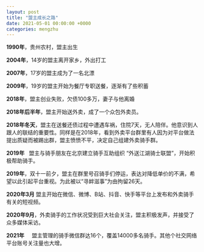 ```yaml
---
layout: post
title: "盟主成长之路"
date: 2021-05-01 00:00:00 +0000
categories: mengzhu
---
```


__1990年__，贵州农村，盟主出生

__2004年__，14岁的盟主离开家乡，外出打工

__2007年__，17岁的盟主成为了一名北漂

__2009年__，19岁的盟主开始为餐厅专职送餐，逐渐有了些积蓄

__2018年__，盟主创业失败，欠债100多万，妻子与他离婚

__2018年后半年__，盟主开始送外卖，成了一个众包外卖员。

__2018年冬天__，盟主在送餐还债过程中遭遇车祸，住院7天，无人陪伴。他意识到人跟人的联结的重要性。同样是在2018年，看到外卖平台群里有人因为对平台做法提出质疑而被踢出群，盟主愤愤不平，决定自己组建外卖骑手群。

__2019年__   盟主与骑手朋友在北京建立骑手互助组织 “外送江湖骑士联盟”，开始积极帮助骑手。

__2019年__，双十一前夕，盟主在群里号召骑手们停运，表达对降低单价的不满，希望以此引起平台重视。为此被以“寻衅滋事”为由拘留26天。

__2020年3月__ 盟主开始在微信、微博、B站、抖音、快手等平台上发布和外卖骑手有关的短视频。

__2020年9月__，外卖骑手的工作状况受到巨大社会关注，盟主积极发声，并接受了众多媒体采访。

__2021年__     盟主管理的骑手微信群达16个，覆盖14000多名骑手。其他个社交网络平台账号关注量也大增。

